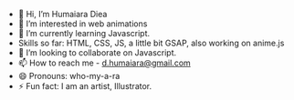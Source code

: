 - 👋 Hi, I’m Humaiara Diea
- 👀 I’m interested in web animations
- 🌱 I’m currently learning Javascript.
- Skills so far: HTML, CSS, JS, a little bit GSAP, also working on anime.js
- 💞️ I’m looking to collaborate on Javascript.
- 📫 How to reach me - d.humaiara@gmail.com 
- 😄 Pronouns: who-my-a-ra
- ⚡ Fun fact: I am an artist, Illustrator.

<!---
HumaiaraD/HumaiaraD is a ✨ special ✨ repository because its `README.md` (this file) appears on your GitHub profile.
You can click the Preview link to take a look at your changes.
--->
